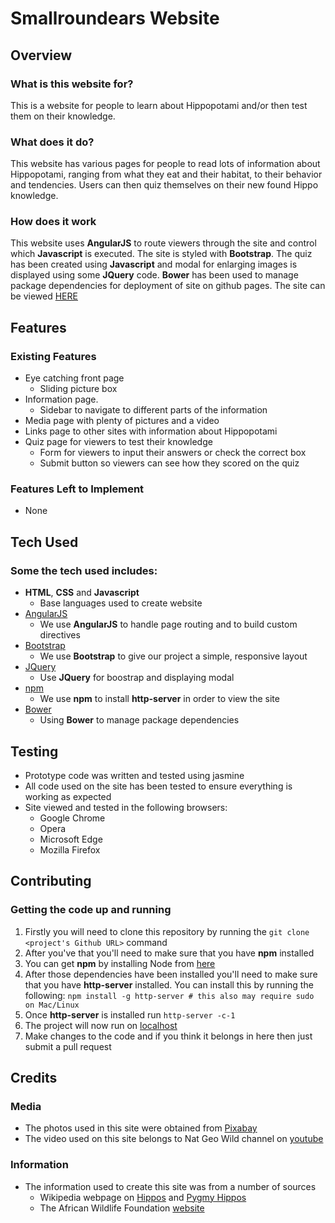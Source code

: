 # Smallroundears Website

## Overview

### What is this website for?

This is a website for people to learn about Hippopotami and/or then test them on their knowledge.

### What does it do?

This website has various pages for people to read lots of information about Hippopotami, ranging from what they eat and their habitat, to their behavior and tendencies. Users can then quiz themselves on their new found Hippo knowledge.

### How does it work

This website uses **AngularJS** to route viewers through the site and control which **Javascript** is executed. The site is styled with **Bootstrap**. The quiz has been created using **Javascript** and modal for enlarging images is displayed using some **JQuery** code. **Bower** has been used to manage package dependencies for deployment of site on github pages. The site can be viewed [HERE](https://futoisaru.github.io/hippo/)

## Features

### Existing Features

- Eye catching front page
  - Sliding picture box
- Information page.
  - Sidebar to navigate to different parts of the information
- Media page with plenty of pictures and a video
- Links page to other sites with information about Hippopotami
- Quiz page for viewers to test their knowledge
  - Form for viewers to input their answers or check the correct box
  - Submit button so viewers can see how they scored on the quiz

### Features Left to Implement

- None

## Tech Used

### Some the tech used includes:

- **HTML**, **CSS** and **Javascript**
  - Base languages used to create website
- [AngularJS](https://angularjs.org/)
  - We use **AngularJS** to handle page routing and to build custom directives
- [Bootstrap](http://getbootstrap.com/)
  - We use **Bootstrap** to give our project a simple, responsive layout
- [JQuery](https://jquery.com)
  - Use **JQuery** for boostrap and displaying modal
- [npm](https://www.npmjs.com/)
  - We use **npm** to install **http-server** in order to view the site
- [Bower](https://bower.io)
  - Using **Bower** to manage package dependencies

## Testing

- Prototype code was written and tested using jasmine
- All code used on the site has been tested to ensure everything is working as expected
- Site viewed and tested in the following browsers:
  - Google Chrome
  - Opera
  - Microsoft Edge
  - Mozilla Firefox

## Contributing

### Getting the code up and running

1. Firstly you will need to clone this repository by running the ```git clone <project's Github URL>``` command
2. After you've that you'll need to make sure that you have **npm** installed
3. You can get **npm** by installing Node from [here](https://nodejs.org/en/)
4. After those dependencies have been installed you'll need to make sure that you have **http-server** installed. You can install this by running the following: ```npm install -g http-server # this also may require sudo on Mac/Linux```
5. Once **http-server** is installed run ```http-server -c-1```
6. The project will now run on [localhost](http://127.0.0.1:8080)
7. Make changes to the code and if you think it belongs in here then just submit a pull request

## Credits

### Media

- The photos used in this site were obtained from [Pixabay](https://pixabay.com/)
- The video used on this site belongs to Nat Geo Wild channel on [youtube](https://www.youtube.com/watch?v=WfrG95GyU9U)

### Information

- The information used to create this site was from a number of sources
  - Wikipedia webpage on [Hippos](https://en.wikipedia.org/wiki/Hippopotamus) and [Pygmy Hippos](https://en.wikipedia.org/wiki/Pygmy_hippopotamus)
  - The African Wildlife Foundation [website](http://www.awf.org/wildlife-conservation/hippopotamus)
